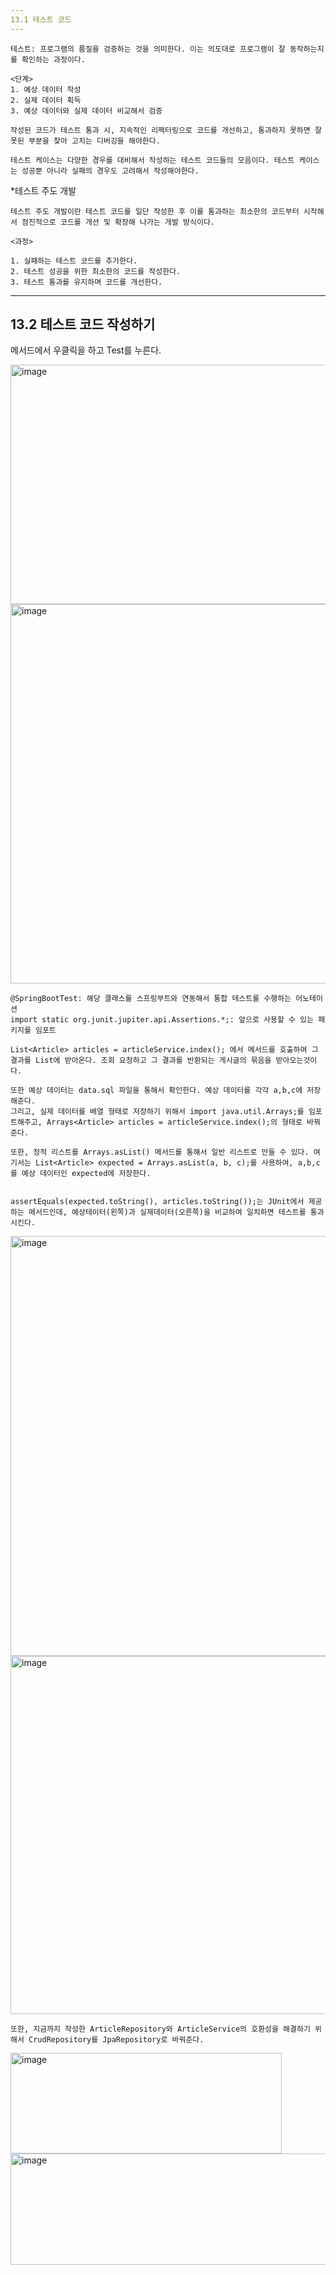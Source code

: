 ```yaml
---
13.1 테스트 코드
---
```


```
테스트: 프로그램의 품질을 검증하는 것을 의미한다. 이는 의도대로 프로그램이 잘 동작하는지를 확인하는 과정이다.

<단계>
1. 예상 데이터 작성
2. 실제 데이터 획득
3. 예상 데이터와 실제 데이터 비교해서 검증

작성된 코드가 테스트 통과 시, 지속적인 리팩터링으로 코드를 개선하고, 통과하지 못하면 잘못된 부분을 찾아 고치는 디버깅을 해야한다.

테스트 케이스는 다양한 경우를 대비해서 작성하는 테스트 코드들의 모음이다. 테스트 케이스는 성공뿐 아니라 실패의 경우도 고려해서 작성해야한다.
```

*테스트 주도 개발

```
테스트 주도 개발이란 테스트 코드를 일단 작성한 후 이를 통과하는 최소한의 코드부터 시작해서 점진적으로 코드를 개선 및 확장해 나가는 개발 방식이다.

<과정>

1. 실패하는 테스트 코드를 추가한다.
2. 테스트 성공을 위한 최소한의 코드를 작성한다.
3. 테스트 통과를 유지하며 코드를 개선한다.
```

---
13.2 테스트 코드 작성하기
---
메서드에서 우클릭을 하고 Test를 누른다.

<img width="624" height="383" alt="image" src="https://github.com/user-attachments/assets/bc645e73-6d36-4601-8469-6452ead95f4e" />

<img width="614" height="607" alt="image" src="https://github.com/user-attachments/assets/093359df-0a48-42a9-b7e0-2f9896129d02" />

```
@SpringBootTest: 해당 클래스를 스프링부트와 연동해서 통합 테스트를 수행하는 어노테이션
import static org.junit.jupiter.api.Assertions.*;: 앞으로 사용할 수 있는 패키지를 임포트

List<Article> articles = articleService.index(); 에서 메서드를 호출하여 그 결과를 List에 받아온다. 조회 요청하고 그 결과를 반환되는 게시글의 묶음을 받아오는것이다.

또한 예상 데이터는 data.sql 파일을 통해서 확인한다. 예상 데이터를 각각 a,b,c에 저장해준다.
그리고, 실제 데이터를 배열 형태로 저장하기 위해서 import java.util.Arrays;를 임포트해주고, Arrays<Article> articles = articleService.index();의 형태로 바꿔준다.

또한, 정적 리스트를 Arrays.asList() 메서드를 통해서 일반 리스트로 만들 수 있다. 여기서는 List<Article> expected = Arrays.asList(a, b, c);를 사용하여, a,b,c를 예상 데이터인 expected에 저장한다.


assertEquals(expected.toString(), articles.toString());는 JUnit에서 제공하는 메서드인데, 예상테이터(왼쪽)과 실제데이터(오른쪽)을 비교하여 일치하면 테스트를 통과시킨다.
```

<img width="741" height="672" alt="image" src="https://github.com/user-attachments/assets/e6592b21-7036-4752-ae4c-a235b5dabfe8" />

<img width="852" height="573" alt="image" src="https://github.com/user-attachments/assets/facf544b-3088-419a-968d-7843cdae7bed" />

```
또한, 지금까지 작성한 ArticleRepository와 ArticleService의 호환성을 해결하기 위해서 CrudRepository를 JpaRepository로 바꿔준다.
```

<img width="434" height="161" alt="image" src="https://github.com/user-attachments/assets/d5db8455-548d-4313-8dc7-2976c84cdd52" />

<img width="796" height="178" alt="image" src="https://github.com/user-attachments/assets/0a29209c-d556-4649-b744-989545e74123" />



